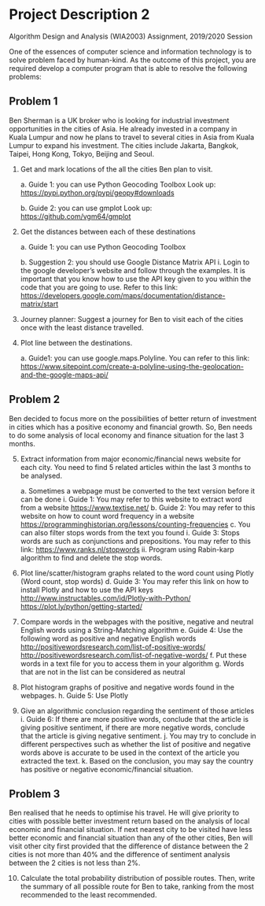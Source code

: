 # Project Description 2
Algorithm Design and Analysis (WIA2003) Assignment, 2019/2020 Session

One of the essences of computer science and information technology is to solve problem faced by human-kind. As the outcome of this project, you are required develop a computer program that is able to resolve the following problems:

## Problem 1
Ben Sherman is a UK broker who is looking for industrial investment opportunities in the cities of Asia. He already invested in a company in Kuala Lumpur and now he plans to travel to several cities in Asia from Kuala Lumpur to expand his investment. The cities include Jakarta, Bangkok, Taipei, Hong Kong, Tokyo, Beijing and Seoul. 

1.	Get and mark locations of the all the cities Ben plan to visit.
    
    a.	Guide 1: you can use Python Geocoding Toolbox
    Look up: https://pypi.python.org/pypi/geopy#downloads
    
    b.	Guide 2: you can use gmplot
    Look up: https://github.com/vgm64/gmplot 

2.	Get the distances between each of these destinations

    a.	Guide 1: you can use Python Geocoding Toolbox
    
    b.	Suggestion 2: you should use Google Distance Matrix API
        i.	Login to the google developer’s website and follow through the examples. It is important that you know how to use 
            the API key given to you within the code that you are going to use. Refer to this link: 
            https://developers.google.com/maps/documentation/distance-matrix/start
            
3.	Journey planner: Suggest a journey for Ben to visit each of the cities once with the least distance travelled. 

4.	Plot line between the destinations.

    a.	Guide1:  you can use google.maps.Polyline. You can refer to this link:
    https://www.sitepoint.com/create-a-polyline-using-the-geolocation-and-the-google-maps-api/
    
## Problem 2
Ben decided to focus more on the possibilities of better return of investment in cities which has a positive economy and financial growth. So, Ben needs to do some analysis of local economy and finance situation for the last 3 months.

5.	Extract information from major economic/financial news website for each city. You need to find 5 related articles within the last 3 months to be analysed.  

    a.	Sometimes a webpage must be converted to the text version before it can be done
        i.	Guide 1: You may refer to this website to extract word from a website
        https://www.textise.net/ 
    b.	Guide 2: You may refer to this website on how to count word frequency in a website
    https://programminghistorian.org/lessons/counting-frequencies 
    c.	You can also filter stops words from the text you found
        i.	Guide 3: Stops words are such as conjunctions and prepositions. You may refer to this link: 
            https://www.ranks.nl/stopwords 
        ii.	Program using Rabin-karp algorithm to find and delete the stop words.
        
6.	Plot line/scatter/histogram graphs related to the word count using Plotly (Word count, stop words)
    d.	Guide 3: You may refer this link on how to install Plotly and how to use the API keys
     http://www.instructables.com/id/Plotly-with-Python/ 
    https://plot.ly/python/getting-started/ 
    
7.	Compare words in the webpages with the positive, negative and neutral English words using a String-Matching algorithm
    e.	Guide 4: Use the following word as positive and negative English words
    http://positivewordsresearch.com/list-of-positive-words/
    http://positivewordsresearch.com/list-of-negative-words/ 
    f.	Put these words in a text file for you to access them in your algorithm
    g.	Words that are not in the list can be considered as neutral
    
8.	Plot histogram graphs of positive and negative words found in the webpages.
    h.	Guide 5: Use Plotly
    
9.	Give an algorithmic conclusion regarding the sentiment of those articles
    i.	Guide 6: If there are more positive words, conclude that the article is giving positive sentiment, if there are more negative words, conclude that the article is giving negative sentiment.
    j.	You may try to conclude in different perspectives such as whether the list of positive and negative words above is accurate to be used in the context of the article you extracted the text.
    k.	Based on the conclusion, you may say the country has positive or negative economic/financial situation.

## Problem 3
Ben realised that he needs to optimise his travel. He will give priority to cities with possible better investment return based on the analysis of local economic and financial situation. If next nearest city to be visited have less better economic and financial situation than any of the other cities, Ben will visit other city first provided that the difference of distance between the 2 cities is not more than 40% and the difference of sentiment analysis between the 2 cities is not less than 2%. 

10.	Calculate the total probability distribution of possible routes. Then, write the summary of all possible route for Ben to take, ranking from the most recommended to the least recommended.
